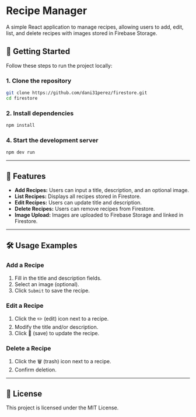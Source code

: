 # Recipe Manager

A simple React application to manage recipes, allowing users to add, edit, list, and delete recipes with images stored in Firebase Storage.

## 🚀 Getting Started

Follow these steps to run the project locally:

### **1. Clone the repository**
```sh
git clone https://github.com/dani31perez/firestore.git
cd firestore
```

### **2. Install dependencies**
```sh
npm install
```

### **4. Start the development server**
```sh
npm dev run
```

---

## 📌 Features
- **Add Recipes:** Users can input a title, description, and an optional image.
- **List Recipes:** Displays all recipes stored in Firestore.
- **Edit Recipes:** Users can update title and description.
- **Delete Recipes:** Users can remove recipes from Firestore.
- **Image Upload:** Images are uploaded to Firebase Storage and linked in Firestore.

---

## 🛠️ Usage Examples

### **Add a Recipe**
1. Fill in the title and description fields.
2. Select an image (optional).
3. Click `Submit` to save the recipe.

### **Edit a Recipe**
1. Click the ✏️ (edit) icon next to a recipe.
2. Modify the title and/or description.
3. Click 💾 (save) to update the recipe.

### **Delete a Recipe**
1. Click the 🗑️ (trash) icon next to a recipe.
2. Confirm deletion.

---

## 📜 License
This project is licensed under the MIT License.

